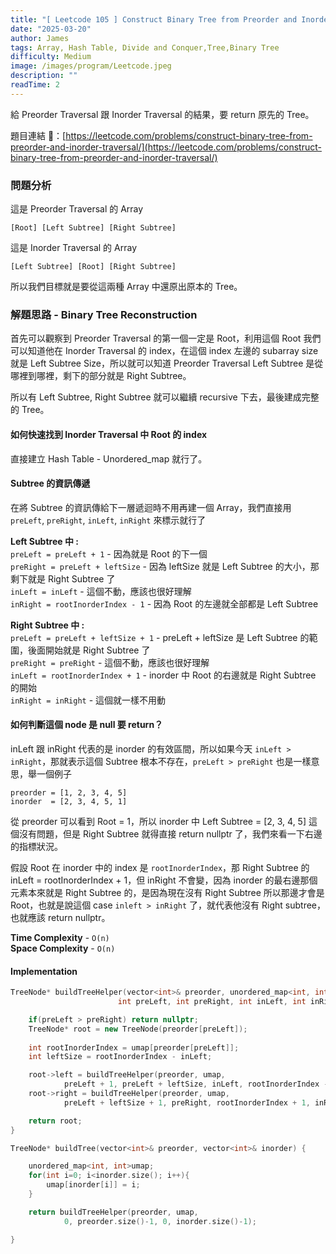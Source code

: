 ```yaml
---
title: "[ Leetcode 105 ] Construct Binary Tree from Preorder and Inorder Traversal | 解題思路分享"
date: "2025-03-20"
author: James
tags: Array, Hash Table, Divide and Conquer,Tree,Binary Tree
difficulty: Medium
image: /images/program/Leetcode.jpeg
description: ""
readTime: 2
---
```


給 Preorder Traversal 跟 Inorder Traversal 的結果，要 return 原先的 Tree。

題目連結 🔗：[https://leetcode.com/problems/construct-binary-tree-from-preorder-and-inorder-traversal/](https://leetcode.com/problems/construct-binary-tree-from-preorder-and-inorder-traversal/)

### **問題分析**

這是 Preorder Traversal 的 Array

```
[Root] [Left Subtree] [Right Subtree]
```

這是 Inorder Traversal 的 Array

```
[Left Subtree] [Root] [Right Subtree]
```

所以我們目標就是要從這兩種 Array 中還原出原本的 Tree。

### **解題思路 - Binary Tree Reconstruction**

首先可以觀察到 Preorder Traversal 的第一個一定是 Root，利用這個 Root 我們可以知道他在 Inorder Traversal 的 index，在這個 index 左邊的 subarray size 就是 Left Subtree Size，所以就可以知道 Preorder Traversal Left Subtree 是從哪裡到哪裡，剩下的部分就是 Right Subtree。

所以有 Left Subtree, Right Subtree 就可以繼續 recursive 下去，最後建成完整的 Tree。

#### **如何快速找到 Inorder Traversal 中 Root 的 index**

直接建立 Hash Table - Unordered_map 就行了。

#### **Subtree 的資訊傳遞**

在將 Subtree 的資訊傳給下一層遞迴時不用再建一個 Array，我們直接用 `preLeft`, `preRight`, `inLeft`, `inRight` 來標示就行了

**Left Subtree 中 :**<br>
`preLeft = preLeft + 1` - 因為就是 Root 的下一個<br>
`preRight = preLeft + leftSize` - 因為 leftSize 就是 Left Subtree 的大小，那剩下就是 Right Subtree 了<br>
`inLeft = inLeft` - 這個不動，應該也很好理解<br>
`inRight = rootInorderIndex - 1` - 因為 Root 的左邊就全部都是 Left Subtree

**Right Subtree 中 :**<br>
`preLeft = preLeft + leftSize + 1` - preLeft + leftSize 是 Left Subtree 的範圍，後面開始就是 Right Subtree 了<br>
`preRight = preRight` - 這個不動，應該也很好理解<br>
`inLeft = rootInorderIndex + 1` - inorder 中 Root 的右邊就是 Right Subtree 的開始<br>
`inRight = inRight` - 這個就一樣不用動

#### **如何判斷這個 node 是 null 要 return？**

inLeft 跟 inRight 代表的是 inorder 的有效區間，所以如果今天 `inLeft > inRight`，那就表示這個 Subtree 根本不存在，`preLeft > preRight` 也是一樣意思，舉一個例子

```
preorder = [1, 2, 3, 4, 5]
inorder  = [2, 3, 4, 5, 1]
```

從 preorder 可以看到 Root = 1，所以 inorder 中 Left Subtree = [2, 3, 4, 5] 這個沒有問題，但是 Right Subtree 就得直接 return nullptr 了，我們來看一下右邊的指標狀況。

假設 Root 在 inorder 中的 index 是 `rootInorderIndex`，那 Right Subtree 的 inLeft = rootInorderIndex + 1，但 inRight 不會變，因為 inorder 的最右邊那個元素本來就是 Right Subtree 的，是因為現在沒有 Right Subtree 所以那邊才會是 Root，也就是說這個 case `inleft > inRight` 了，就代表他沒有 Right subtree，也就應該 return nullptr。

**Time Complexity** - `O(n)`<br>
**Space Complexity** - `O(n)`

#### **Implementation**

```cpp
TreeNode* buildTreeHelper(vector<int>& preorder, unordered_map<int, int>& umap, 
                        int preLeft, int preRight, int inLeft, int inRight){

    if(preLeft > preRight) return nullptr;
    TreeNode* root = new TreeNode(preorder[preLeft]);
    
    int rootInorderIndex = umap[preorder[preLeft]];
    int leftSize = rootInorderIndex - inLeft;

    root->left = buildTreeHelper(preorder, umap, 
            preLeft + 1, preLeft + leftSize, inLeft, rootInorderIndex - 1);
    root->right = buildTreeHelper(preorder, umap, 
            preLeft + leftSize + 1, preRight, rootInorderIndex + 1, inRight);

    return root;
}

TreeNode* buildTree(vector<int>& preorder, vector<int>& inorder) {

    unordered_map<int, int>umap; 
    for(int i=0; i<inorder.size(); i++){
        umap[inorder[i]] = i;
    }

    return buildTreeHelper(preorder, umap, 
            0, preorder.size()-1, 0, inorder.size()-1);

}
```
